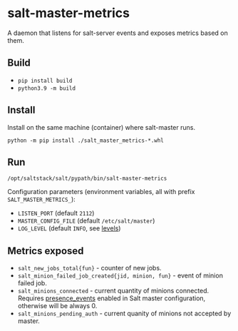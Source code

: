 # salt-master-metrics
A daemon that listens for salt-server events and exposes metrics based on them.

## Build

* `pip install build`
* `python3.9 -m build`

## Install

Install on the same machine (container) where salt-master runs.

`python -m pip install ./salt_master_metrics-*.whl`

## Run

`/opt/saltstack/salt/pypath/bin/salt-master-metrics`

Configuration parameters (environment variables, all with prefix `SALT_MASTER_METRICS_`):

* `LISTEN_PORT` (default `2112`)
* `MASTER_CONFIG_FILE` (default `/etc/salt/master`)
* `LOG_LEVEL` (default `INFO`, see [levels](https://docs.python.org/3/library/logging.html#levels))

## Metrics exposed

* `salt_new_jobs_total{fun}` - counter of new jobs.
* `salt_minion_failed_job_created{jid, minion, fun}` - event of minion failed job.
* `salt_minions_connected` - current quantity of minions connected. Requires [presence_events](https://docs.saltproject.io/en/latest/ref/configuration/master.html#presence-events) enabled in Salt master configuration, otherwise will be always 0.
* `salt_minions_pending_auth` - current quanity of minions not accepted by master.
